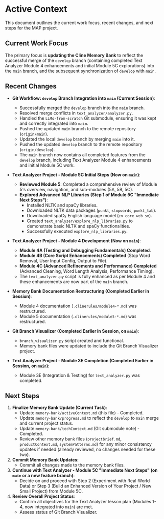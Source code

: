# Active Context

This document outlines the current work focus, recent changes, and next steps for the MAP project.

## Current Work Focus

The primary focus is **updating the Cline Memory Bank** to reflect the successful merge of the `develop` branch (containing completed Text Analyzer Module 4 enhancements and initial Module 5C explorations) into the `main` branch, and the subsequent synchronization of `develop` with `main`.

## Recent Changes

*   **Git Workflow: `develop` Branch Integration into `main` (Current Session)**:
    *   Successfully merged the `develop` branch into the `main` branch.
    *   Resolved merge conflicts in `text_analyzer/analyzer.py`.
    *   Handled the `LLMs-from-scratch` Git submodule, ensuring it was kept and correctly integrated into `main`.
    *   Pushed the updated `main` branch to the remote repository (`origin/main`).
    *   Updated the local `develop` branch by merging `main` into it.
    *   Pushed the updated `develop` branch to the remote repository (`origin/develop`).
    *   The `main` branch now contains all completed features from the `develop` branch, including Text Analyzer Module 4 enhancements and initial Module 5C work.

*   **Text Analyzer Project - Module 5C Initial Steps (Now on `main`)**:
    *   **Reviewed Module 5**: Completed a comprehensive review of Module 5's overview, navigation, and sub-modules (5A, 5B, 5C).
    *   **Explored Advanced NLP Libraries (Step 1 of Module 5C "Immediate Next Steps")**:
        *   Installed NLTK and spaCy libraries.
        *   Downloaded NLTK data packages (`punkt`, `stopwords`, `punkt_tab`).
        *   Downloaded spaCy English language model (`en_core_web_sm`).
        *   Created `text_analyzer/explore_nlp_libraries.py` to demonstrate basic NLTK and spaCy functionalities.
        *   Successfully executed `explore_nlp_libraries.py`.

*   **Text Analyzer Project - Module 4 Development (Now on `main`)**:
    *   **Module 4A (Testing and Debugging Fundamentals) Completed**.
    *   **Module 4B (Core Script Enhancements) Completed** (Stop Word Removal, User Input Config, Output to File).
    *   **Module 4C (Advanced Refinements and Performance) Completed** (Advanced Cleaning, Word Length Analysis, Performance Timing).
    *   The `text_analyzer.py` script is fully enhanced as per Module 4 and these enhancements are now part of the `main` branch.

*   **Memory Bank Documentation Restructuring (Completed Earlier in Session)**:
    *   Module 4 documentation (`.clinerules/module4-*.md`) was restructured.
    *   Module 5 documentation (`.clinerules/module5-*.md`) was restructured.

*   **Git Branch Visualizer (Completed Earlier in Session, on `main`)**:
    *   `branch_visualizer.py` script created and functional.
    *   Memory bank files were updated to include the Git Branch Visualizer project.

*   **Text Analyzer Project - Module 3E Completion (Completed Earlier in Session, on `main`)**:
    *   Module 3E (Integration & Testing) for `text_analyzer.py` was completed.

## Next Steps

1.  **Finalize Memory Bank Update (Current Task)**:
    *   Update `memory-bank/activeContext.md` (this file) - Completed.
    *   Update `memory-bank/progress.md` to reflect the `develop` to `main` merge and current project status.
    *   Update `memory-bank/techContext.md` (Git submodule note) - Completed.
    *   Review other memory bank files (`projectbrief.md`, `productContext.md`, `systemPatterns.md`) for any minor consistency updates if needed (already reviewed, no changes needed for these two).
2.  **Commit Memory Bank Updates**:
    *   Commit all changes made to the memory bank files.
3.  **Continue with Text Analyzer - Module 5C "Immediate Next Steps" (on `main` or a new feature branch)**:
    *   Decide on and proceed with Step 2 (Experiment with Real-World Data) or Step 3 (Build an Enhanced Version of Your Project / New Small Project) from Module 5C.
4.  **Review Overall Project Status**:
    *   Confirm all objectives for the Text Analyzer lesson plan (Modules 1-4, now integrated into `main`) are met.
    *   Assess status of Git Branch Visualizer.
